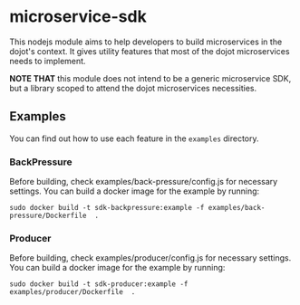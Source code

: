 # microservice-sdk

This nodejs module aims to help developers to build microservices in the dojot's context.
It gives utility features that most of the dojot microservices needs to implement.

__NOTE THAT__ this module does not intend to be a generic microservice SDK, but a
library scoped to attend the dojot microservices necessities.

## Examples

You can find out how to use each feature in the `examples` directory.

### BackPressure

Before building, check examples/back-pressure/config.js for necessary settings.
You can build a docker image for the example by running:

```
sudo docker build -t sdk-backpressure:example -f examples/back-pressure/Dockerfile  .
```

### Producer

Before building, check examples/producer/config.js for necessary settings.
You can build a docker image for the example by running:

```
sudo docker build -t sdk-producer:example -f examples/producer/Dockerfile  .
```
